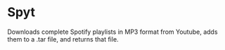 # Spyt
Downloads complete Spotify playlists in MP3 format from Youtube, adds them to a .tar file, and returns that file.
